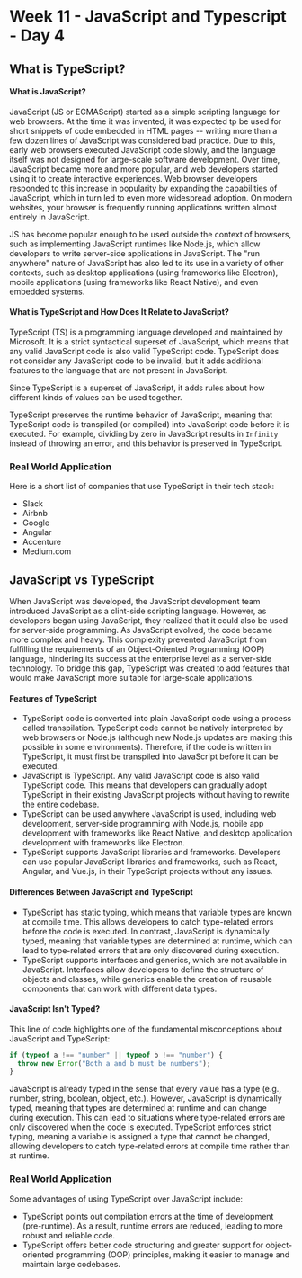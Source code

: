 # Week 11 - JavaScript and Typescript - Day 4

## What is TypeScript?

#### What is JavaScript?

JavaScript (JS or ECMAScript) started as a simple scripting language for web browsers. At the time it was invented, it was expected tp be used for short snippets of code embedded in HTML pages -- writing more than a few dozen lines of JavaScript was considered bad practice. Due to this, early web browsers executed JavaScript code slowly, and the language itself was not designed for large-scale software development. Over time, JavaScript became more and more popular, and web developers started using it to create interactive experiences. Web browser developers responded to this increase in popularity by expanding the capabilities of JavaScript, which in turn led to even more widespread adoption. On modern websites, your browser is frequently running applications written almost entirely in JavaScript.

JS has become popular enough to be used outside the context of browsers, such as implementing JavaScript runtimes like Node.js, which allow developers to write server-side applications in JavaScript. The "run anywhere" nature of JavaScript has also led to its use in a variety of other contexts, such as desktop applications (using frameworks like Electron), mobile applications (using frameworks like React Native), and even embedded systems.

#### What is TypeScript and How Does It Relate to JavaScript?

TypeScript (TS) is a programming language developed and maintained by Microsoft. It is a strict syntactical superset of JavaScript, which means that any valid JavaScript code is also valid TypeScript code. TypeScript does not consider any JavaScript code to be invalid, but it adds additional features to the language that are not present in JavaScript.

Since TypeScript is a superset of JavaScript, it adds rules about how different kinds of values can be used together.

TypeScript preserves the runtime behavior of JavaScript, meaning that TypeScript code is transpiled (or compiled) into JavaScript code before it is executed. For example, dividing by zero in JavaScript results in `Infinity` instead of throwing an error, and this behavior is preserved in TypeScript.

### Real World Application

Here is a short list of companies that use TypeScript in their tech stack:

- Slack
- Airbnb
- Google
- Angular
- Accenture
- Medium.com

## JavaScript vs TypeScript

When JavaScript was developed, the JavaScript development team introduced JavaScript as a clint-side scripting language. However, as developers began using JavaScript, they realized that it could also be used for server-side programming. As JavaScript evolved, the code became more complex and heavy. This complexity prevented JavaScript from fulfilling the requirements of an Object-Oriented Programming (OOP) language, hindering its success at the enterprise level as a server-side technology. To bridge this gap, TypeScript was created to add features that would make JavaScript more suitable for large-scale applications.

#### Features of TypeScript

- TypeScript code is converted into plain JavaScript code using a process called transpilation. TypeScript code cannot be natively interpreted by web browsers or Node.js (although new Node.js updates are making this possible in some environments). Therefore, if the code is written in TypeScript, it must first be transpiled into JavaScript before it can be executed.
- JavaScript is TypeScript. Any valid JavaScript code is also valid TypeScript code. This means that developers can gradually adopt TypeScript in their existing JavaScript projects without having to rewrite the entire codebase.
- TypeScript can be used anywhere JavaScript is used, including web development, server-side programming with Node.js, mobile app development with frameworks like React Native, and desktop application development with frameworks like Electron.
- TypeScript supports JavaScript libraries and frameworks. Developers can use popular JavaScript libraries and frameworks, such as React, Angular, and Vue.js, in their TypeScript projects without any issues.

#### Differences Between JavaScript and TypeScript

- TypeScript has static typing, which means that variable types are known at compile time. This allows developers to catch type-related errors before the code is executed. In contrast, JavaScript is dynamically typed, meaning that variable types are determined at runtime, which can lead to type-related errors that are only discovered during execution.
- TypeScript supports interfaces and generics, which are not available in JavaScript. Interfaces allow developers to define the structure of objects and classes, while generics enable the creation of reusable components that can work with different data types.

#### JavaScript Isn't Typed?

This line of code highlights one of the fundamental misconceptions about JavaScript and TypeScript:

```javascript
if (typeof a !== "number" || typeof b !== "number") {
  throw new Error("Both a and b must be numbers");
}
```

JavaScript is already typed in the sense that every value has a type (e.g., number, string, boolean, object, etc.). However, JavaScript is dynamically typed, meaning that types are determined at runtime and can change during execution. This can lead to situations where type-related errors are only discovered when the code is executed. TypeScript enforces strict typing, meaning a variable is assigned a type that cannot be changed, allowing developers to catch type-related errors at compile time rather than at runtime.

### Real World Application

Some advantages of using TypeScript over JavaScript include:

- TypeScript points out compilation errors at the time of development (pre-runtime). As a result, runtime errors are reduced, leading to more robust and reliable code.
- TypeScript offers better code structuring and greater support for object-oriented programming (OOP) principles, making it easier to manage and maintain large codebases.
